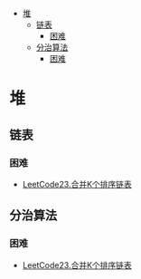 <!-- TOC -->

- [堆](#堆)
  - [链表](#链表)
    - [困难](#困难)
  - [分治算法](#分治算法)
    - [困难](#困难-1)

<!-- /TOC -->
# 堆
## 链表
### 困难
- [LeetCode23.合并K个排序链表](https://leetcode-cn.com/problems/merge-k-sorted-lists/)
## 分治算法
### 困难
- [LeetCode23.合并K个排序链表](https://leetcode-cn.com/problems/merge-k-sorted-lists/)